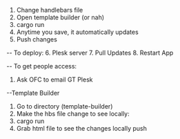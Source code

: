 
1. Change handlebars file
2. Open template builder (or nah)
3. cargo run
4. Anytime you save, it automatically updates
5. Push changes

-- To deploy:
6. Plesk server
7. Pull Updates
8. Restart App

-- To get people access:
1. Ask OFC to email GT Plesk

--Template Builder
1. Go to directory (template-builder)
2. Make the hbs file change
to see locally:
3. cargo run
4. Grab html file to see the changes locally
push
